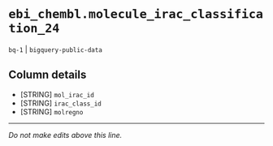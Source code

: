 # `ebi_chembl.molecule_irac_classification_24`
`bq-1` | `bigquery-public-data`

## Column details
* [STRING]    `mol_irac_id`
* [STRING]    `irac_class_id`
* [STRING]    `molregno`

-------------------------------------------------------------------------------
*Do not make edits above this line.*
